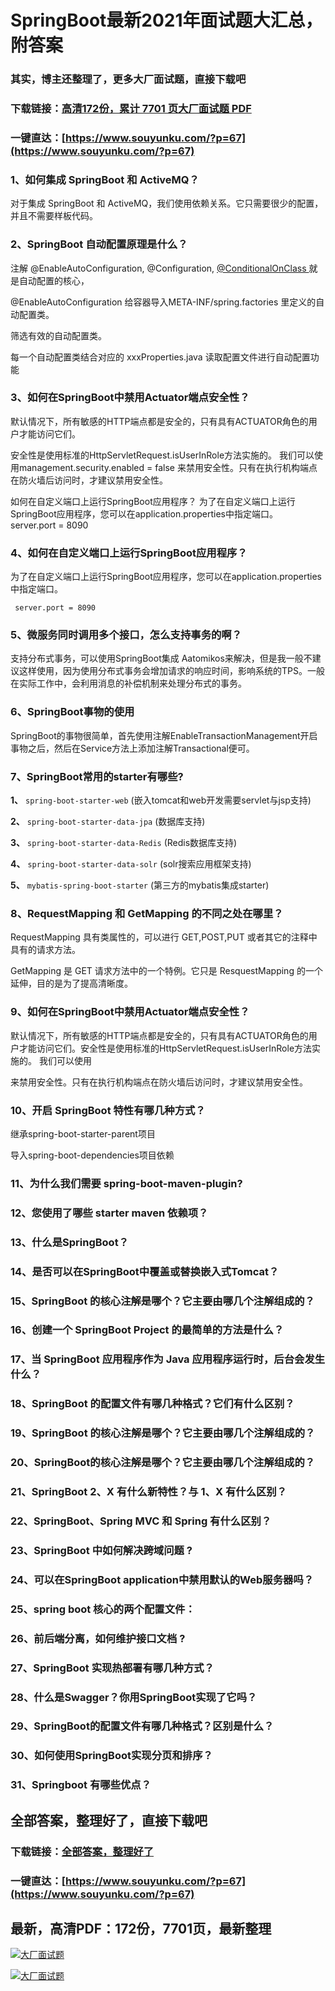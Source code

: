 # SpringBoot最新2021年面试题大汇总，附答案

### 其实，博主还整理了，更多大厂面试题，直接下载吧

### 下载链接：[高清172份，累计 7701 页大厂面试题  PDF](https://www.souyunku.com/?p=67)

### 一键直达：[https://www.souyunku.com/?p=67](https://www.souyunku.com/?p=67)



### 1、如何集成 SpringBoot 和 ActiveMQ？

对于集成 SpringBoot 和 ActiveMQ，我们使用依赖关系。它只需要很少的配置，并且不需要样板代码。


### 2、SpringBoot 自动配置原理是什么？

注解 @EnableAutoConfiguration, @Configuration, [@ConditionalOnClass ](/ConditionalOnClass ) 就是自动配置的核心，

@EnableAutoConfiguration 给容器导入META-INF/spring.factories 里定义的自动配置类。

筛选有效的自动配置类。

每一个自动配置类结合对应的 xxxProperties.java 读取配置文件进行自动配置功能


### 3、如何在SpringBoot中禁用Actuator端点安全性？

默认情况下，所有敏感的HTTP端点都是安全的，只有具有ACTUATOR角色的用户才能访问它们。

安全性是使用标准的HttpServletRequest.isUserInRole方法实施的。 我们可以使用management.security.enabled = false 来禁用安全性。只有在执行机构端点在防火墙后访问时，才建议禁用安全性。

如何在自定义端口上运行SpringBoot应用程序？ 为了在自定义端口上运行SpringBoot应用程序，您可以在application.properties中指定端口。 server.port = 8090


### 4、如何在自定义端口上运行SpringBoot应用程序？

为了在自定义端口上运行SpringBoot应用程序，您可以在application.properties中指定端口。

```
 server.port = 8090
```


### 5、微服务同时调用多个接口，怎么支持事务的啊？

支持分布式事务，可以使用SpringBoot集成 Aatomikos来解决，但是我一般不建议这样使用，因为使用分布式事务会增加请求的响应时间，影响系统的TPS。一般在实际工作中，会利用消息的补偿机制来处理分布式的事务。


### 6、SpringBoot事物的使用

SpringBoot的事物很简单，首先使用注解EnableTransactionManagement开启事物之后，然后在Service方法上添加注解Transactional便可。


### 7、SpringBoot常用的starter有哪些?

**1、** `spring-boot-starter-web` (嵌入tomcat和web开发需要servlet与jsp支持)

**2、** `spring-boot-starter-data-jpa` (数据库支持)

**3、** `spring-boot-starter-data-Redis` (Redis数据库支持)

**4、** `spring-boot-starter-data-solr` (solr搜索应用框架支持)

**5、** `mybatis-spring-boot-starter` (第三方的mybatis集成starter)


### 8、RequestMapping 和 GetMapping 的不同之处在哪里？

RequestMapping 具有类属性的，可以进行 GET,POST,PUT 或者其它的注释中具有的请求方法。

GetMapping 是 GET 请求方法中的一个特例。它只是 ResquestMapping 的一个延伸，目的是为了提高清晰度。


### 9、如何在SpringBoot中禁用Actuator端点安全性？

默认情况下，所有敏感的HTTP端点都是安全的，只有具有ACTUATOR角色的用户才能访问它们。安全性是使用标准的HttpServletRequest.isUserInRole方法实施的。 我们可以使用

来禁用安全性。只有在执行机构端点在防火墙后访问时，才建议禁用安全性。


### 10、开启 SpringBoot 特性有哪几种方式？

继承spring-boot-starter-parent项目

导入spring-boot-dependencies项目依赖


### 11、为什么我们需要 spring-boot-maven-plugin?
### 12、您使用了哪些 starter maven 依赖项？
### 13、什么是SpringBoot？
### 14、是否可以在SpringBoot中覆盖或替换嵌入式Tomcat？
### 15、SpringBoot 的核心注解是哪个？它主要由哪几个注解组成的？
### 16、创建一个 SpringBoot Project 的最简单的方法是什么？
### 17、当 SpringBoot 应用程序作为 Java 应用程序运行时，后台会发生什么？
### 18、SpringBoot 的配置文件有哪几种格式？它们有什么区别？
### 19、SpringBoot 的核心注解是哪个？它主要由哪几个注解组成的？
### 20、SpringBoot的核心注解是哪个？它主要由哪几个注解组成的？
### 21、SpringBoot 2、X 有什么新特性？与 1、X 有什么区别？
### 22、SpringBoot、Spring MVC 和 Spring 有什么区别？
### 23、SpringBoot 中如何解决跨域问题 ?
### 24、可以在SpringBoot application中禁用默认的Web服务器吗？
### 25、spring boot 核心的两个配置文件：
### 26、前后端分离，如何维护接口文档 ?
### 27、SpringBoot 实现热部署有哪几种方式？
### 28、什么是Swagger？你用SpringBoot实现了它吗？
### 29、SpringBoot的配置文件有哪几种格式？区别是什么？
### 30、如何使用SpringBoot实现分页和排序？
### 31、Springboot 有哪些优点？




## 全部答案，整理好了，直接下载吧

### 下载链接：[全部答案，整理好了](https://www.souyunku.com/?p=67)

### 一键直达：[https://www.souyunku.com/?p=67](https://www.souyunku.com/?p=67)


## 最新，高清PDF：172份，7701页，最新整理

[![大厂面试题](https://www.souyunku.com/wp-content/uploads/weixin/mst.png "大厂面试题")](https://www.souyunku.com/wp-content/uploads/weixin/githup-weixin.png"大厂面试题")

[![大厂面试题](https://www.souyunku.com/wp-content/uploads/weixin/githup-weixin.png "架构师专栏")](https://www.souyunku.com/wp-content/uploads/weixin/githup-weixin.png "架构师专栏")
